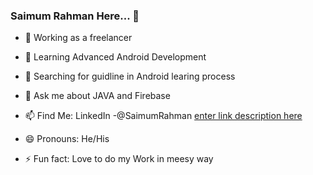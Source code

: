 ### Saimum Rahman Here... 👋

- 🔭 Working as a freelancer
- 🌱 Learning Advanced Android Development
- 🤔 Searching for guidline in Android learing process
- 💬 Ask me about JAVA and Firebase
- 📫 Find Me: LinkedIn -@SaimumRahman [enter link description here](https://www.linkedin.com/in/saimum-rahman-0675541aa/)

- 😄 Pronouns: He/His
- ⚡ Fun fact: Love to do my Work in meesy way

